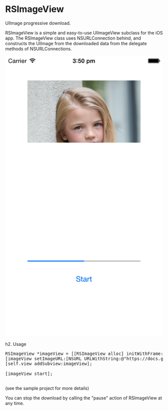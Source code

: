 RSImageView
===========

UIImage progressive download.

RSImageView is a simple and easy-to-use UIImageView subclass for the iOS app. The RSImageView class uses NSURLConnection behind, and constructs the UIImage from the downloaded data from the delegate methods of NSURLConnections.


![Screenshot](/Screenshots/screenshot1.png)


h2. Usage

<pre>
RSImageView *imageView = [[RSImageView alloc] initWithFrame:CGRectMake(10, 30, 340, 400)];
[imageView setImageURL:[NSURL URLWithString:@"https://docs.google.com/uc?export=download&id=0B6gRtssGeIGqTlRQT05QWFc5azg"]];
[self.view addSubview:imageView];

[imageView start];

</pre>
(see the sample project for more details)

You can stop the download by calling the "pause" action of RSImageView at any time.
